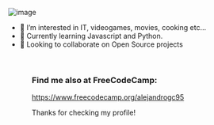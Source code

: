 
![image](https://user-images.githubusercontent.com/12500207/155586678-8159d42c-8b7b-47e7-9039-8e51067d2d68.png)




<div>
<ul>
<li>👀 I’m interested in IT, videogames, movies, cooking etc... </li>
<li>🌱 Currently learning Javascript and Python.</li>
<li> 💞️ Looking to collaborate on Open Source projects</li>
 <ul>
   <br/>

   
  
### Find me also at FreeCodeCamp:
https://www.freecodecamp.org/alejandrogc95

Thanks for checking my profile!
   </div>
